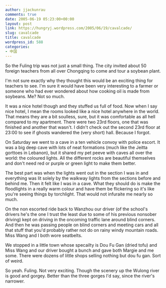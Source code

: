```yaml
---
author: jjackunrau
comments: true
date: 2005-06-19 05:23:00+00:00
layout: post
link: https://hungryj.wordpress.com/2005/06/19/cavalcade/
slug: cavalcade
title: cavalcade
wordpress_id: 588
categories:
- 中国
---
```


So the Fuling trip was not just a small thing.  The city invited about 50  foreign teachers from all over Chongqing to come and tour a soybean plant.  
  

  
I'm not sure exactly why they thought this would be an exciting thing for teachers to see.  I'm sure it would have been very interesting to a farmer or someone who had ever wondered about how cooking oil is made from soybeans. Me? Not so much.
  

  
It was a nice hotel though and they stuffed us full of food.  Now when I say nice hotel, I mean the rooms looked like a nice hotel anywhere in the world.  That means they are a bit soulless, sure, but it was comfortable as all hell compared to my apartment.  There were two 23rd floors, one that was finished and another that wasn't.  I didn't check out the second 23rd floor at 23:00 to see if ghosts wandered the (very short) hall.  Because I forgot.
  

  
On Saturday we went to a cave in a ten vehicle convoy with police escort.  It was a big deep cave with lots of neat formations (much like the Jeitta gorttoes in Lebanon), but it shared my pet peeve with caves all over the world: the coloured lights.  All the different rocks are beautiful themselves and don't need red or purple or green light to make them better.
  

  
The best part was when the lights went out in the section I was in and everything was lit solely by the walkway lights from the sections before and behind me.  Then it felt like I was in a cave.  What they should do is make the floodlights in a really warm colour and have them be flickering so it's like you're seeing things by torchlight.  That would not infuraite me nearly so much.
  

  
On the non escorted ride back to Wanzhou our driver (of the school's drivers he's the one I trust the least due to some of his previous nonsober driving) kept on driving in the oncoming traffic lane around blind corners.  And then he was passing people on blind corners and meeting cars and all that stuff that you'd probably rather not do on rainy windy mountain roads.  Miss Wang and I both wore seatbelts.
  

  
We stopped in a little town whose specailty is Dou Fu Gan (dried tofu) and Miss Wang and our driver bought a bunch and gave both Margie and me some.  There were dozens of little shops selling nothing but dou fu gan.  Sort of weird.
  

  
So yeah.  Fuling.  Not very exciting.  Though the scenery up the Wulong river is good and gorgey.  Better than the three gorges I'd say, since the river's narrower.
